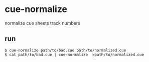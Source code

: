 # cue-normalize
normalize cue sheets track numbers

## run
```
$ cue-normalize path/to/bad.cue path/to/normalized.cue
$ cat path/to/bad.cue | cue-normalize  >path/to/normalized.cue
```
